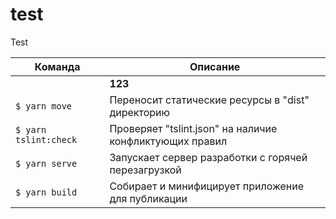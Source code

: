 # test
Test

| **Команда**           | **Описание**                                            |
|-----------------------|---------------------------------------------------------|
| | **123** | **321** |  |
| `$ yarn move`         | Переносит статические ресурсы в "dist" директорию       |
| `$ yarn tslint:check` | Проверяет "tslint.json" на наличие конфликтующих правил |
| `$ yarn serve`        | Запускает сервер разработки с горячей перезагрузкой     |
| `$ yarn build`        | Собирает и минифицирует приложение для публикации       |
